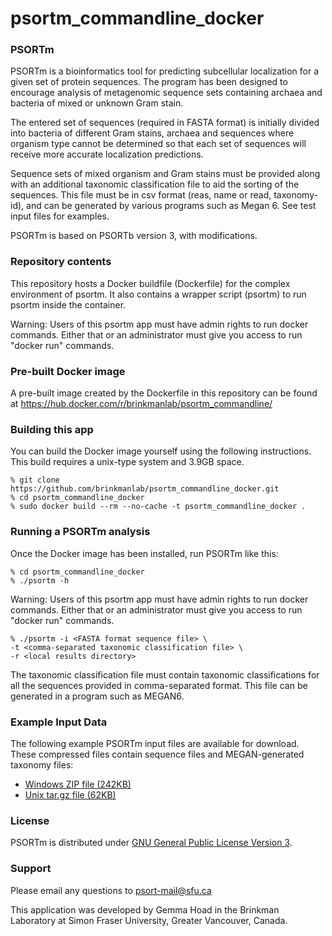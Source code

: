 # psortm_commandline_docker

### PSORTm
PSORTm is a bioinformatics tool for predicting subcellular 
localization for a given set of protein sequences. The program has 
been designed to encourage analysis of metagenomic sequence sets 
containing archaea and bacteria of mixed or unknown Gram stain.

The entered set of sequences (required in FASTA format) is initially 
divided into bacteria of different Gram stains, archaea and sequences 
where organism type cannot be determined so that each set of sequences 
will receive more accurate localization predictions.

Sequence sets of mixed organism and Gram stains must be provided along 
with an additional taxonomic classification file to aid the sorting of 
the sequences. This file must be in csv format (reas, name or read, taxonomy-id), 
and can be generated by various programs such as Megan 6. See test input files for examples.

PSORTm is based on PSORTb version 3, with modifications.

### Repository contents

This repository hosts a Docker buildfile (Dockerfile) for the complex environment of psortm.
It also contains a wrapper script (psortm) to run psortm inside the container.

Warning: Users of this psortm app must have admin rights to run docker commands. Either that 
or an administrator must give you access to run "docker run" commands.

### Pre-built Docker image
A pre-built image created by the Dockerfile in this repository can be 
found at https://hub.docker.com/r/brinkmanlab/psortm_commandline/

### Building this app
You can build the Docker image yourself using the following instructions. 
This build requires a unix-type system and 3.9GB space. 
```
% git clone https://github.com/brinkmanlab/psortm_commandline_docker.git
% cd psortm_commandline_docker
% sudo docker build --rm --no-cache -t psortm_commandline_docker .
```

### Running a PSORTm analysis
Once the Docker image has been installed, run PSORTm like this:
```
% cd psortm_commandline_docker
% ./psortm -h
```

Warning: Users of this psortm app must have admin rights to run docker commands. Either that 
or an administrator must give you access to run "docker run" commands.

```
% ./psortm -i <FASTA format sequence file> \
-t <comma-separated taxonomic classification file> \
-r <local results directory>
```
The taxonomic classification file must contain taxonomic classifications for all the 
sequences provided in comma-separated format. This file can be generated in a program 
such as MEGAN6.

### Example Input Data
The following example PSORTm input files are available for download. These compressed files contain sequence files and MEGAN-generated taxonomy files:
- [Windows ZIP file (242KB)](http://www.psort.org/download/psortm_example_input.zip)
- [Unix tar.gz file (62KB)](http://www.psort.org/download/psortm_example_input.tar.gz)

### License
PSORTm is distributed under [GNU General Public License Version 3](https://github.com/brinkmanlab/psortm-docker/blob/master/LICENSE).

### Support
Please email any questions to psort-mail@sfu.ca

This application was developed by Gemma Hoad in the Brinkman Laboratory at Simon Fraser University, Greater Vancouver, Canada.





